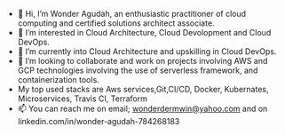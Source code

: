 - 👋 Hi, I’m Wonder Agudah, an enthusiastic practitioner of cloud computing and certified solutions architect associate.
- 👀 I’m interested in Cloud Architecture, Cloud Devolopment and Cloud DevOps.
- 🌱 I’m currently into Cloud Architecture and upskilling in Cloud DevOps.
- 💞️ I’m looking to collaborate and work on projects involving AWS and GCP technologies involving the use of serverless framework, and containerization tools.
-   My top used stacks are Aws services,Git,CI/CD, Docker, Kubernates, Microservices, Travis CI, Terraform 
- 📫 You can reach me on email; wonderdermwin@yahoo.com and on linkedin.com/in/wonder-agudah-784268183


<!---
Wonder717/Wonder717 is a ✨ special ✨ repository because its `README.md` (this file) appears on your GitHub profile.
You can click the Preview link to take a look at your changes.
--->
